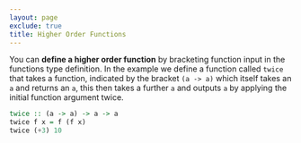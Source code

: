 ```yaml
---
layout: page
exclude: true
title: Higher Order Functions
---
```


You can **define a higher order function** by bracketing function input in the functions type definition. In the example we define a function called `twice` that takes a function, indicated by the bracket `(a -> a)` which itself takes an `a` and returns an `a`, this then takes a further `a` and outputs `a` by applying the initial function argument twice.
```haskell
twice :: (a -> a) -> a -> a
twice f x = f (f x)
twice (+3) 10
```
<!--stackedit_data:
eyJoaXN0b3J5IjpbMTI3ODA0MzUyMiwtMjA0MzM3Nzc1MiwxNT
UwODU5OTU5XX0=
-->